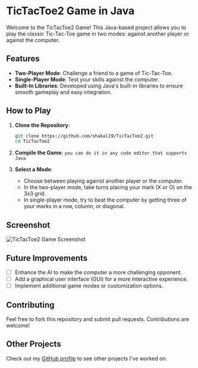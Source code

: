 # TicTacToe2 Game in Java

Welcome to the TicTacToe2 Game! This Java-based project allows you to play the classic Tic-Tac-Toe game in two modes: against another player or against the computer.

## Features

- **Two-Player Mode**: Challenge a friend to a game of Tic-Tac-Toe.
- **Single-Player Mode**: Test your skills against the computer.
- **Built-In Libraries**: Developed using Java's built-in libraries to ensure smooth gameplay and easy integration.

## How to Play

1. **Clone the Repository**:
    ```bash
    git clone https://github.com/shakal19/TicTacToe2.git
    cd TicTacToe2
    ```

2. **Compile the Game**:
    ```you can do it in any code editor that supports Java```


    

3. **Select a Mode**:
   - Choose between playing against another player or the computer.
   - In the two-player mode, take turns placing your mark (X or O) on the 3x3 grid.
   - In single-player mode, try to beat the computer by getting three of your marks in a row, column, or diagonal.

## Screenshot

![TicTacToe2 Game Screenshot](./src/xox.png)

## Future Improvements

- [ ] Enhance the AI to make the computer a more challenging opponent.
- [ ] Add a graphical user interface (GUI) for a more interactive experience.
- [ ] Implement additional game modes or customization options.

## Contributing

Feel free to fork this repository and submit pull requests. Contributions are welcome!



## Other Projects

Check out my [GitHub profile](https://github.com/shakal19) to see other projects I've worked on.





